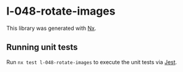 # l-048-rotate-images

This library was generated with [Nx](https://nx.dev).

## Running unit tests

Run `nx test l-048-rotate-images` to execute the unit tests via [Jest](https://jestjs.io).
